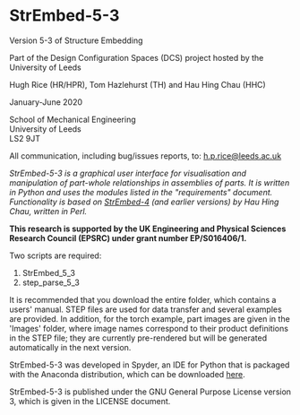 # StrEmbed-5-3

Version 5-3 of Structure Embedding

Part of the Design Configuration Spaces (DCS) project hosted by the University of Leeds

Hugh Rice (HR/HPR), Tom Hazlehurst (TH) and Hau Hing Chau (HHC)

January-June 2020

School of Mechanical Engineering  
University of Leeds  
LS2 9JT

All communication, including bug/issues reports, to: h.p.rice@leeds.ac.uk

<i> StrEmbed-5-3 is a graphical user interface for visualisation and manipulation of part-whole relationships in assemblies of parts. It is written in Python and uses the modules listed in the "requirements" document. Functionality is based on [StrEmbed-4](https://github.com/hhchau/StrEmbed-4) (and earlier versions) by Hau Hing Chau, written in Perl.</i>  

<b>This research is supported by the UK Engineering and Physical Sciences Research Council (EPSRC) under grant number EP/S016406/1.</b>

Two scripts are required:
1. StrEmbed_5_3
2. step_parse_5_3

It is recommended that you download the entire folder, which contains a users' manual. STEP files are used for data transfer and several examples are provided. In addition, for the torch example, part images are given in the 'Images' folder, where image names correspond to their product definitions in the STEP file; they are currently pre-rendered but will be generated automatically in the next version.

StrEmbed-5-3 was developed in Spyder, an IDE for Python that is packaged with the Anaconda distribution, which can be downloaded [here](https://www.anaconda.com/distribution/).

StrEmbed-5-3 is published under the GNU General Purpose License version 3, which is given in the LICENSE document.
